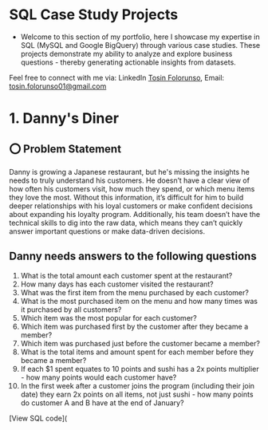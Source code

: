 # SQL Case Study Projects
- Welcome to this section of my portfolio, here I showcase my expertise in SQL (MySQL and Google BigQuery) through various case studies. These projects demonstrate my ability to analyze and explore business questions - thereby generating actionable insights from datasets.

Feel free to connect with me via: LinkedIn [Tosin Folorunso](https://www.linkedin.com/in/tosin-folorunso-b450b2208/), Email: tosin.folorunso01@gmail.com

# 1. Danny's Diner

## ⭕ Problem Statement 
Danny is growing a Japanese restaurant, but he's missing the insights he needs to truly understand his customers. He doesn’t have a clear view of how often his customers visit, how much they spend, or which menu items they love the most. Without this information, it’s difficult for him to build deeper relationships with his loyal customers or make confident decisions about expanding his loyalty program. Additionally, his team doesn’t have the technical skills to dig into the raw data, which means they can’t quickly answer important questions or make data-driven decisions.

## Danny needs answers to the following questions 
1. What is the total amount each customer spent at the restaurant?
2. How many days has each customer visited the restaurant?
3. What was the first item from the menu purchased by each customer?
4. What is the most purchased item on the menu and how many times was it purchased by all customers?
5. Which item was the most popular for each customer?
6. Which item was purchased first by the customer after they became a member?
7. Which item was purchased just before the customer became a member?
8. What is the total items and amount spent for each member before they became a member?
9. If each $1 spent equates to 10 points and sushi has a 2x points multiplier - how many points would each customer have?
10. In the first week after a customer joins the program (including their join date) they earn 2x points on all items, not just sushi - how many points do customer A and B have at the end of January?

[View SQL code](


